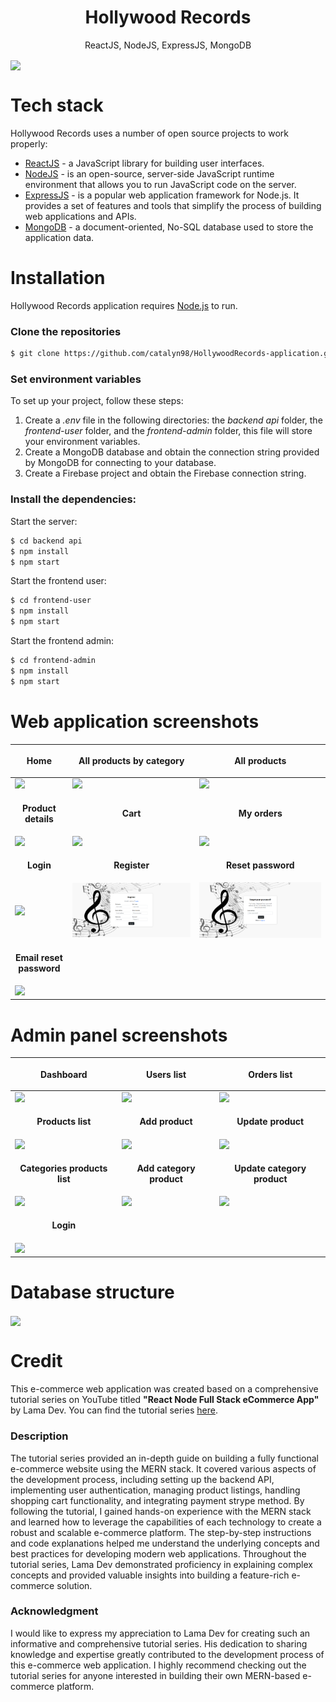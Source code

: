 <h1 align="center">
  Hollywood Records
</h1>
<p align="center">
  ReactJS, NodeJS, ExpressJS, MongoDB
</p>

<img align="center" src="https://firebasestorage.googleapis.com/v0/b/licenseproject-c2773.appspot.com/o/mern.png?alt=media&token=3ec9ebdd-6476-4ae2-b172-7fcb635c072d" />

# Tech stack
Hollywood Records uses a number of open source projects to work properly:
* [ReactJS](https://reactjs.org/) - a JavaScript library for building user interfaces.
* [NodeJS](https://nodejs.org/) - is an open-source, server-side JavaScript runtime environment that allows you to run JavaScript code on the server.
* [ExpressJS](https://expressjs.com/) - is a popular web application framework for Node.js. It provides a set of features and tools that simplify the process of building web applications and APIs.
* [MongoDB](https://www.mongodb.com/) - a document-oriented, No-SQL database used to store the application data.

# Installation
Hollywood Records application requires [Node.js](https://nodejs.org/) to run.

### Clone the repositories
```sh
$ git clone https://github.com/catalyn98/HollywoodRecords-application.git
```

### Set environment variables 
To set up your project, follow these steps:
1. Create a *.env* file in the following directories: the *backend api* folder, the *frontend-user* folder, and the *frontend-admin* folder, this file will store your environment variables.
2. Create a MongoDB database and obtain the connection string provided by MongoDB for connecting to your database.
3. Create a Firebase project and obtain the Firebase connection string.

### Install the dependencies:
Start the server:
```sh
$ cd backend api
$ npm install 
$ npm start 
```

Start the frontend user:
```sh
$ cd frontend-user
$ npm install 
$ npm start 
```

Start the frontend admin:
```sh
$ cd frontend-admin
$ npm install 
$ npm start 
```

# Web application screenshots 
| <p align="center">**Home**</p> | <p align="center">**All products by category**</p> | <p align="center">**All products**</p> |
| ------------ | ------------ | ------------ |
| <img src="https://github.com/catalyn98/hollywood-records/blob/main/screenshoots%20app/User/1.Home.png" />  |  <img src="https://github.com/catalyn98/hollywood-records/blob/main/screenshoots%20app/User/2.All%20products%20by%20category.png" /> | <img src="https://github.com/catalyn98/hollywood-records/blob/main/screenshoots%20app/User/3.All%20products.png" /> |
| <p align="center">**Product details**</p> | <p align="center">**Cart**</p> | <p align="center">**My orders**</p> |
| <img src="https://github.com/catalyn98/hollywood-records/blob/main/screenshoots%20app/User/4.Product%20details.png" /> | <img src="https://github.com/catalyn98/hollywood-records/blob/main/screenshoots%20app/User/5.Cart.png" /> | <img src="https://github.com/catalyn98/hollywood-records/blob/main/screenshoots%20app/User/6.My%20orders.png" /> |
| <p align="center">**Login**</p> | <p align="center">**Register**</p> | <p align="center">**Reset password**</p> |
| <img src="https://github.com/catalyn98/hollywood-records/blob/main/screenshoots%20app/User/7.Login.png" /> | <img src="https://github.com/catalyn98/HollywoodRecords-application/blob/main/screenshoots%20app/User/8.Register.png" /> | <img src="https://github.com/catalyn98/HollywoodRecords-application/blob/main/screenshoots%20app/User/9.Reset%20password.png" /> |
| <p align="center">**Email reset password**</p> | | |
| <img src="https://github.com/catalyn98/hollywood-records/blob/main/screenshoots%20app/User/10.Email%20reset%20password.png" /> | | |

# Admin panel screenshots
| <p align="center">**Dashboard**</p> | <p align="center">**Users list**</p> | <p align="center">**Orders list**</p> |
| ------------ | ------------ | ------------ |
| <img src="https://github.com/catalyn98/hollywood-records/blob/main/screenshoots%20app/Admin/1.Dashboard.png" /> |  <img src="https://github.com/catalyn98/hollywood-records/blob/main/screenshoots%20app/Admin/2.Users%20list.png" /> | <img src="https://github.com/catalyn98/hollywood-records/blob/main/screenshoots%20app/Admin/3.Orders%20list.png" /> |
| <p align="center">**Products list**</p> | <p align="center">**Add product**</p> | <p align="center">**Update product**</p> |
| <img src="https://github.com/catalyn98/hollywood-records/blob/main/screenshoots%20app/Admin/4.Products%20list.png" /> | <img src="https://github.com/catalyn98/hollywood-records/blob/main/screenshoots%20app/Admin/5.Add%20product.png" /> | <img src="https://github.com/catalyn98/hollywood-records/blob/main/screenshoots%20app/Admin/6.Update%20product.png" /> |
| <p align="center">**Categories products list**</p> | <p align="center">**Add category product**</p> | <p align="center">**Update category product**</p> |
| <img src="https://github.com/catalyn98/hollywood-records/blob/main/screenshoots%20app/Admin/7.Categories%20products list.png" /> | <img src="https://github.com/catalyn98/hollywood-records/blob/main/screenshoots%20app/Admin/8.Add%20category%20product.png" /> | <img src="https://github.com/catalyn98/hollywood-records/blob/main/screenshoots%20app/Admin/9.Update%20category%20product.png" /> |
| <p align="center">**Login**</p> | | |
| <img src="https://github.com/catalyn98/hollywood-records/blob/main/screenshoots%20app/Admin/10.Login.png" /> | | |

# Database structure
<img align="center" src="https://github.com/catalyn98/hollywood-records/blob/main/screenshoots%20app/Database/1.Structure%20of%20database.png" />

# Credit
This e-commerce web application was created based on a comprehensive tutorial series on YouTube titled **"React Node Full Stack eCommerce App"** by Lama Dev. You can find the tutorial series [here](https://www.youtube.com/watch?v=c1xTDSIXit8&list=PLj-4DlPRT48mxPG8TAXOH4qqQ1ijuERO4&index=1).

### Description
The tutorial series provided an in-depth guide on building a fully functional e-commerce website using the MERN stack. It covered various aspects of the development process, including setting up the backend API, implementing user authentication, managing product listings, handling shopping cart functionality, and integrating payment strype method.
By following the tutorial, I gained hands-on experience with the MERN stack and learned how to leverage the capabilities of each technology to create a robust and scalable e-commerce platform. The step-by-step instructions and code explanations helped me understand the underlying concepts and best practices for developing modern web applications.
Throughout the tutorial series, Lama Dev demonstrated proficiency in explaining complex concepts and provided valuable insights into building a feature-rich e-commerce solution.

### Acknowledgment
I would like to express my appreciation to Lama Dev for creating such an informative and comprehensive tutorial series. His dedication to sharing knowledge and expertise greatly contributed to the development process of this e-commerce web application. I highly recommend checking out the tutorial series for anyone interested in building their own MERN-based e-commerce platform.
